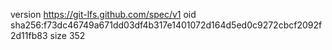 version https://git-lfs.github.com/spec/v1
oid sha256:f73dc46749a671dd03df4b317e1401072d164d5ed0c9272cbcf2092f2d11fb83
size 352
